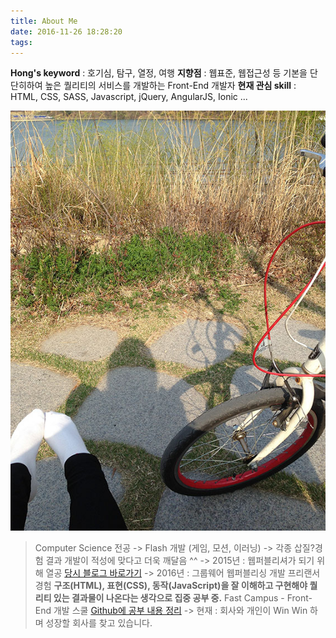 ```yaml
---
title: About Me
date: 2016-11-26 18:28:20
tags:
---
```


**Hong's keyword** : 호기심, 탐구, 열정, 여행
**지향점** : 웹표준, 웹접근성 등 기본을 단단히하여 높은 퀄리티의 서비스를 개발하는 Front-End 개발자 
**현재 관심 skill** : HTML, CSS, SASS, Javascript, jQuery, AngularJS, Ionic ... 

![Hong Hong](sharry.JPG)

> Computer Science 전공 
  -> Flash 개발 (게임, 모션, 이러닝)
  -> 각종 삽질?경험 결과 개발이 적성에 맞다고 더욱 깨달음 ^^
  -> 2015년 : 웹퍼블리셔가 되기 위해 열공 [당시 블로그 바로가기](http://h-web.blog.me/)
  -> 2016년 : 그룹웨어 웹퍼블리싱 개발 프리랜서 경험
        **구조(HTML), 표현(CSS), 동작(JavaScript)을 잘 이해하고 구현해야 퀄리티 있는 결과물이 나온다는 생각으로 집중 공부 중.** 
        Fast Campus - Front-End 개발 스쿨 [Github에 공부 내용 정리](https://github.com/sharryhong)
  -> 현재 : 회사와 개인이 Win Win 하며 성장할 회사를 찾고 있습니다. 